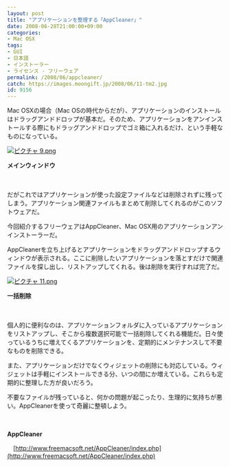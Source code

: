```yaml
---
layout: post
title: "アプリケーションを整理する「AppCleaner」"
date: 2008-06-28T21:00:00+09:00
categories:
- Mac OSX
tags: 
- GUI
- 日本語
- インストーラー
- ライセンス - フリーウェア
permalink: /2008/06/appcleaner/
catch: https://images.moongift.jp/2008/06/11-tm2.jpg
id: 9156
---
```

Mac OSXの場合（Mac OSの時代からだが）、アプリケーションのインストールはドラッグアンドドロップが基本だ。そのため、アプリケーションをアンインストールする際にもドラッグアンドドロップでゴミ箱に入れるだけ、という手軽なものになっている。

  

[![ピクチャ 9.png](https://images.moongift.jp/2008/06/9-tm2.jpg)](https://images.moongift.jp/2008/06/93.jpg)  
  
**メインウィンドウ**

  

　

  

だがこれではアプリケーションが使った設定ファイルなどは削除されずに残ってしまう。アプリケーション関連ファイルもまとめて削除してくれるのがこのソフトウェアだ。

  

今回紹介するフリーウェアはAppCleaner、Mac OSX用のアプリケーションアンインストーラーだ。

  
  
<!--more-->  

AppCleanerを立ち上げるとアプリケーションをドラッグアンドドロップするウィンドウが表示される。ここに削除したいアプリケーションを落とすだけで関連ファイルを探し出し、リストアップしてくれる。後は削除を実行すれば完了だ。

  

[![ピクチャ 11.png](https://images.moongift.jp/2008/06/11-tm2.jpg)](https://images.moongift.jp/2008/06/112.jpg)  
  
**一括削除**

  

　

  

個人的に便利なのは、アプリケーションフォルダに入っているアプリケーションをリストアップし、そこから複数選択可能で一括削除してくれる機能だ。日々使っているうちに増えてくるアプリケーションを、定期的にメンテナンスして不要なものを削除できる。

  

また、アプリケーションだけでなくウィジェットの削除にも対応している。ウィジェットは手軽にインストールできる分、いつの間にか増えている。これらも定期的に整理した方が良いだろう。

  

不要なファイルが残っていると、何かの問題が起こったり、生理的に気持ちが悪い。AppCleanerを使って奇麗に整頓しよう。

  

　

  

**AppCleaner**  
  
　[http://www.freemacsoft.net/AppCleaner/index.php](http://www.freemacsoft.net/AppCleaner/index.php)

  
